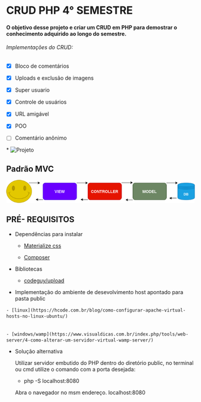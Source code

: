 # CRUD PHP 4° SEMESTRE

#### O objetivo desse projeto e criar um CRUD em PHP para demostrar o conhecimento adquirido ao longo do semestre.

###### Implementações do CRUD:

- [x] Bloco de comentários
- [x] Uploads e exclusão de imagens
- [x] Super usuario
- [x] Controle de usuários 
- [x] URL amigável 
- [x] POO
- [ ] Comentário anônimo



\* ![Projeto](https://github.com/sandrosa1/novocrud/blob/main/public/images/crud.gif)



## Padrão MVC

  ![MVC](https://github.com/sandrosa1/novocrud/blob/main/public/images/MVC.png)



## PRÉ- REQUISITOS

  - Dependências para instalar

    - [Materialize css](https://materializecss.com/getting-started.html)

    - [Composer](https://getcomposer.org/)


  - Bibliotecas

    - [codeguy/upload](https://packagist.org/packages/codeguy/upload)
  

   - Implementação do ambiente de desevolvimento host apontado para pasta public

    - [linux](https://hcode.com.br/blog/como-configurar-apache-virtual-hosts-no-linux-ubuntu/)


    - [windows/wamp](https://www.visualdicas.com.br/index.php/tools/web-server/4-como-alterar-um-servidor-virtual-wamp-server/)

  - Solução alternativa
    
    Utilizar servidor embutido do PHP dentro do diretório public, no terminal ou cmd utilize o comando com a porta desejada:

    - php -S localhost:8080

    Abra o navegador no msm endereço. localhost:8080